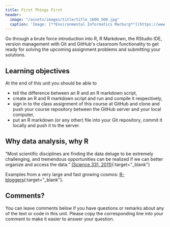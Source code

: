 ```yaml
---
title: First Things First
header:
  image: "/assets/images/title/title_1600_500.jpg"
  caption: 'Image: [**Environmental Informatics Marburg**](https://www.uni-marburg.de/en/fb19/disciplines/physisch/environmentalinformatics)'
---
```


Go through a brute force introduction into R, R Markdown, the RStudio IDE, version management with Git and GitHub's classroom functionality to get ready for solving the upcoming assignment problems and submitting your solutions.

<!--more-->

## Learning objectives
At the end of this unit you should be able to
* tell the difference between an R and an R markdown script,
* create an R and R markdown script and run and compile it respectively,
* sign in to the class assignment of this course at GitHub and clone and push your course repository between the GitHub server and your local computer,
* put an R markdown (or any other) file into your Git repository, commit it locally and push it to the server.

## Why data analysis, why R

“Most scientific disciplines are finding the data deluge to be extremely challenging, and tremendous opportunities can be realized if we can better organize and access the data.” [(Science 331, 2011)](http://www.sciencemag.org/content/331/6018/692.full){:target="_blank"}

Examples from a very large and fast growing cosmos: [R-bloggers](https://www.r-bloggers.com/){:target="_blank"}.


## Comments?
You can leave comments below if you have questions or remarks about any of the text or code in this unit. 
Please copy the corresponding line into your comment to make it easier to answer your question.

<script src="https://utteranc.es/client.js" repo="GeoMOER/moer-mpg-data-analysis" issue-term="moer-mpg-data-analysis_unit01" theme="github-light" crossorigin="anonymous" async> </script> 
